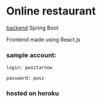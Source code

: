 # Online restaurant
[backend](https://github.com/gothic459/pizzaDEVourers-server) Spring Boot

Frontend made using React.js

### sample account:
```login: pwsztarnow```

```password: pwsz```

### hosted on heroku


